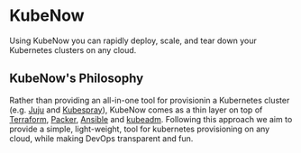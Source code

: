 # KubeNow

Using KubeNow you can rapidly deploy, scale, and tear down your Kubernetes clusters on any cloud. 

## KubeNow's Philosophy 
Rather than providing an all-in-one tool for provisionin a Kubernetes cluster (e.g. [Juju](https://jujucharms.com/) and [Kubespray](https://github.com/kubespray/kargo-cli)), KubeNow comes as a thin layer on top of [Terraform](https://www.terraform.io/), [Packer](https://www.packer.io/), [Ansible](https://www.ansible.com/) and [kubeadm](http://kubernetes.io/docs/getting-started-guides/kubeadm). Following this approach we aim to provide a simple, light-weight, tool for kubernetes provisioning on any cloud, while making DevOps transparent and fun. 

